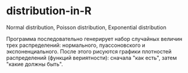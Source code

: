 # distribution-in-R
Normal distribution, Poisson distribution, Exponential distribution

Программа последовательно генерирует набор случайных величин трех распределений: нормального, пуассоновского и экспоненциального.
После этого рисуются графики плотностей распределений (функций вериятности): сначала "как есть", затем "какие должны быть". 
